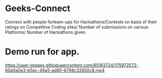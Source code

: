 # Geeks-Connect
Connect with people forteam-ups for Hackathons/Contests on basis of their
ratings on Competitive Coding sites/ Number of submissions on various Platforms/
Number of Hackathons given.
# Demo run for app.
https://user-images.githubusercontent.com/85163724/175972572-60a0a0e3-b5ec-49a5-ad60-6798c32650c8.mp4



